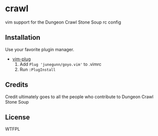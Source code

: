crawl
=====

vim support for the Dungeon Crawl Stone Soup rc config


Installation
------------

Use your favorite plugin manager.

- [vim-plug](https://github.com/junegunn/vim-plug)
  1. Add `Plug 'junegunn/goyo.vim'` to .vimrc
  2. Run `:PlugInstall`


Credits
-------

Credit ultimately goes to all the people who contribute to Dungeon Crawl Stone Soup

License
-------

WTFPL
